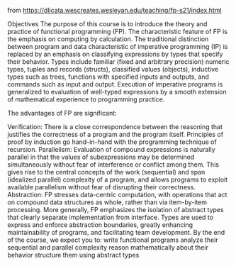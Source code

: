 from https://dlicata.wescreates.wesleyan.edu/teaching/fp-s21/index.html

Objectives
The purpose of this course is to introduce the theory and practice of functional programming (FP). The characteristic feature of FP is the emphasis on computing by calculation. The traditional distinction between program and data characteristic of imperative programming (IP) is replaced by an emphasis on classifying expressions by types that specify their behavior. Types include familiar (fixed and arbitrary precision) numeric types, tuples and records (structs), classified values (objects), inductive types such as trees, functions with specified inputs and outputs, and commands such as input and output. Execution of imperative programs is generalized to evaluation of well-typed expressions by a smooth extension of mathematical experience to programming practice.

The advantages of FP are significant:

Verification: There is a close correspondence between the reasoning that justifies the correctness of a program and the program itself. Principles of proof by induction go hand-in-hand with the programming technique of recursion.
Parallelism: Evaluation of compound expressions is naturally parallel in that the values of subexpressions may be determined simultaneously without fear of interference or conflict among them. This gives rise to the central concepts of the work (sequential) and span (idealized parallel) complexity of a program, and allows programs to exploit available parallelism without fear of disrupting their correctness.
Abstraction: FP stresses data-centric computation, with operations that act on compound data structures as whole, rather than via item-by-item processing. More generally, FP emphasizes the isolation of abstract types that clearly separate implementation from interface. Types are used to express and enforce abstraction boundaries, greatly enhancing maintainability of programs, and facilitating team development.
By the end of the course, we expect you to:
write functional programs
analyze their sequential and parallel complexity
reason mathematically about their behavior
structure them using abstract types
